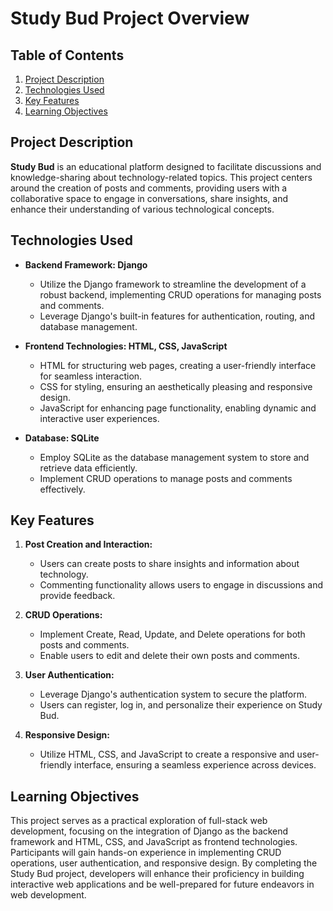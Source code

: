 # Study Bud Project Overview

## Table of Contents
1. [Project Description](#project-description)
2. [Technologies Used](#technologies-used)
3. [Key Features](#key-features)
4. [Learning Objectives](#learning-objectives)

## Project Description

**Study Bud** is an educational platform designed to facilitate discussions and knowledge-sharing about technology-related topics. This project centers around the creation of posts and comments, providing users with a collaborative space to engage in conversations, share insights, and enhance their understanding of various technological concepts.

## Technologies Used

- **Backend Framework: Django**
  - Utilize the Django framework to streamline the development of a robust backend, implementing CRUD operations for managing posts and comments.
  - Leverage Django's built-in features for authentication, routing, and database management.

- **Frontend Technologies: HTML, CSS, JavaScript**
  - HTML for structuring web pages, creating a user-friendly interface for seamless interaction.
  - CSS for styling, ensuring an aesthetically pleasing and responsive design.
  - JavaScript for enhancing page functionality, enabling dynamic and interactive user experiences.

- **Database: SQLite**
  - Employ SQLite as the database management system to store and retrieve data efficiently.
  - Implement CRUD operations to manage posts and comments effectively.

## Key Features

1. **Post Creation and Interaction:**
   - Users can create posts to share insights and information about technology.
   - Commenting functionality allows users to engage in discussions and provide feedback.

2. **CRUD Operations:**
   - Implement Create, Read, Update, and Delete operations for both posts and comments.
   - Enable users to edit and delete their own posts and comments.

3. **User Authentication:**
   - Leverage Django's authentication system to secure the platform.
   - Users can register, log in, and personalize their experience on Study Bud.

4. **Responsive Design:**
   - Utilize HTML, CSS, and JavaScript to create a responsive and user-friendly interface, ensuring a seamless experience across devices.

## Learning Objectives

This project serves as a practical exploration of full-stack web development, focusing on the integration of Django as the backend framework and HTML, CSS, and JavaScript as frontend technologies. Participants will gain hands-on experience in implementing CRUD operations, user authentication, and responsive design. By completing the Study Bud project, developers will enhance their proficiency in building interactive web applications and be well-prepared for future endeavors in web development.

